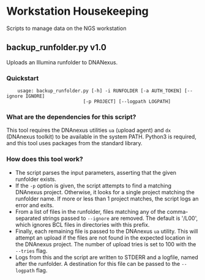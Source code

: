 # Workstation Housekeeping
Scripts to manage data on the NGS workstation

## backup_runfolder.py v1.0
Uploads an Illumina runfolder to DNANexus.

### Quickstart
```
    usage: backup_runfolder.py [-h] -i RUNFOLDER [-a AUTH_TOKEN] [--ignore IGNORE]
                            [-p PROJECT] [--logpath LOGPATH]
```

### What are the dependencies for this script?
This tool requires the DNAnexus utilities `ua` (upload agent) and `dx` (DNAnexus toolkit) to be available in the system PATH. Python3 is required, and this tool uses packages from the standard library.

### How does this tool work?
* The script parses the input parameters, asserting that the given runfolder exists.
* If the `-p` option is given, the script attempts to find a matching DNAnexus project. Otherwise, it looks for a single project matching the runfolder name. If more or less than 1 project matches, the script logs an error and exits.
* From a list of files in the runfolder, files matching any of the comma-separated strings passed to `--ignore` are removed. The default is '/L00', which ignores BCL files in directories with this prefix.
* Finally, each remaining file is passed to the DNAnexus `ua` utility. This will attempt an upload if the files are not found in the expected location in the DNAnexus project. The number of upload tries is set to 100 with the `--tries` flag.
* Logs from this and the script are written to STDERR and a logfile, named after the runfolder. A destination for this file can be passed to the `--logpath` flag.

